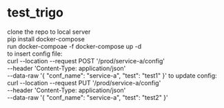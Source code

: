 # test_trigo
clone the repo to local server  
pip install docker-compose  
run docker-compoae -f docker-compose up -d  
to insert config file:  
curl --location --request POST '<server>/prod/service-a/config' \
--header 'Content-Type: application/json' \
--data-raw '{
    "conf_name": "service-a",
    "test": "test1"
}'
to update config:  
curl --location --request PUT '<server>/prod/service-a/config' \
--header 'Content-Type: application/json' \
--data-raw '{
    "conf_name": "service-a",
    "test": "test2"
}'
